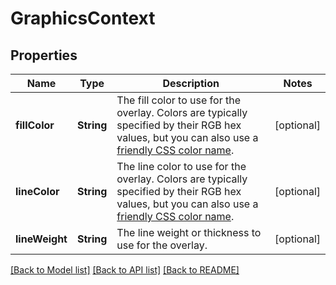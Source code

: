 # GraphicsContext

## Properties
Name | Type | Description | Notes
------------ | ------------- | ------------- | -------------
**fillColor** | **String** | The fill color to use for the overlay. Colors are typically specified by their RGB hex values, but you can also use a [friendly CSS color name](https://developer.mozilla.org/en-US/docs/Web/CSS/color_value). | [optional] 
**lineColor** | **String** | The line color to use for the overlay. Colors are typically specified by their RGB hex values, but you can also use a [friendly CSS color name](https://developer.mozilla.org/en-US/docs/Web/CSS/color_value). | [optional] 
**lineWeight** | **String** | The line weight or thickness to use for the overlay. | [optional] 

[[Back to Model list]](../README.md#documentation-for-models) [[Back to API list]](../README.md#documentation-for-api-endpoints) [[Back to README]](../README.md)


